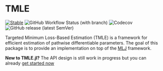 # TMLE

[![Stable](https://img.shields.io/badge/docs-stable-blue.svg)](https://olivierlabayle.github.io/TMLE.jl/stable)
![GitHub Workflow Status (with branch)](https://img.shields.io/github/actions/workflow/status/olivierlabayle/TMLE.jl/CI.yml?branch=main)
![Codecov](https://img.shields.io/codecov/c/github/olivierlabayle/TMLE.jl)
![GitHub release (latest SemVer)](https://img.shields.io/github/v/release/olivierlabayle/TMLE.jl)

Targeted Minimum Loss-Based Estimation (TMLE) is a framework for efficient estimation of pathwise differentiable parameters. The goal of this package is to provide an implementation on top of the [MLJ](https://alan-turing-institute.github.io/MLJ.jl/dev/) framework.


**New to TMLE.jl?** The API design is still work in progress but you can already [get started now](https://olivierlabayle.github.io/TMLE.jl/dev/)
